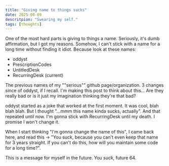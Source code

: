 ```yaml
---
title: "Giving name to things sucks"
date: 2025-08-09
descritpion: "Swearing my self."
tags: [thoughts]
---
```


One of the most hard parts is giving to things a name. Seriously, it's dumb affirmation, but I got my reasons. Somehow, I can't stick with a name for a long time without finding it idiot. Because look at these names:

- oddyst
- PrescriptionCodes
- UntitledDesk
- RecurringDesk (current)

The previous names of my ""serious"" github page/organization. 3 changes since of oddyst, if I recall. I'm making this post to think about this... Are they really bad or is it just my imagination thinking they're that bad?

oddyst started as a joke that worked at the first moment. It was cool, blah blah blah. But I thought "...mmm this name kinda sucks, actually". And that repeated until now. I'm gonna stick with RecurringDesk until my death. I promise I won't change it.

When I start thinking "I'm gonna change the name of this", I came back here, and read this -> "You suck, because you can't even keep that name for 3 years straight. If you can't do this, how will you maintain some code for a long time?".

This is a message for myself in the future. You suck, future 64.